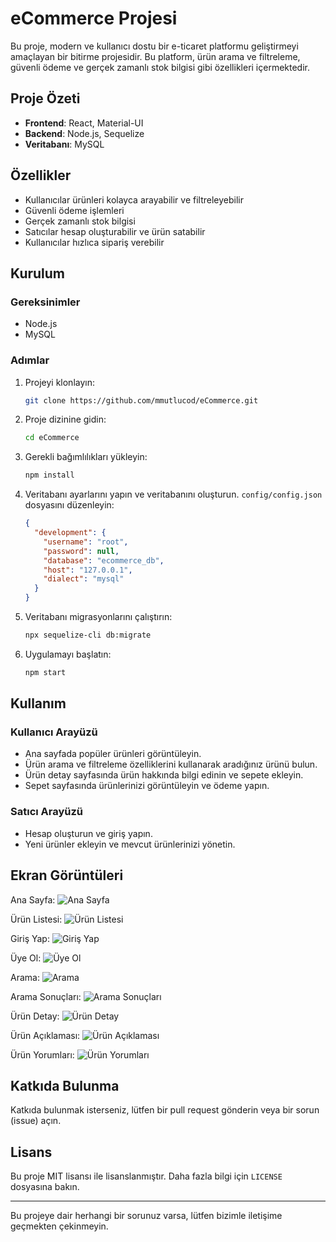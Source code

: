 # eCommerce Projesi

Bu proje, modern ve kullanıcı dostu bir e-ticaret platformu geliştirmeyi amaçlayan bir bitirme projesidir. Bu platform, ürün arama ve filtreleme, güvenli ödeme ve gerçek zamanlı stok bilgisi gibi özellikleri içermektedir.

## Proje Özeti

- **Frontend**: React, Material-UI
- **Backend**: Node.js, Sequelize
- **Veritabanı**: MySQL

## Özellikler

- Kullanıcılar ürünleri kolayca arayabilir ve filtreleyebilir
- Güvenli ödeme işlemleri
- Gerçek zamanlı stok bilgisi
- Satıcılar hesap oluşturabilir ve ürün satabilir
- Kullanıcılar hızlıca sipariş verebilir

## Kurulum

### Gereksinimler

- Node.js
- MySQL

### Adımlar

1. Projeyi klonlayın:
    ```bash
    git clone https://github.com/mmutlucod/eCommerce.git
    ```

2. Proje dizinine gidin:
    ```bash
    cd eCommerce
    ```

3. Gerekli bağımlılıkları yükleyin:
    ```bash
    npm install
    ```

4. Veritabanı ayarlarını yapın ve veritabanını oluşturun. `config/config.json` dosyasını düzenleyin:
    ```json
    {
      "development": {
        "username": "root",
        "password": null,
        "database": "ecommerce_db",
        "host": "127.0.0.1",
        "dialect": "mysql"
      }
    }
    ```

5. Veritabanı migrasyonlarını çalıştırın:
    ```bash
    npx sequelize-cli db:migrate
    ```

6. Uygulamayı başlatın:
    ```bash
    npm start
    ```

## Kullanım

### Kullanıcı Arayüzü

- Ana sayfada popüler ürünleri görüntüleyin.
- Ürün arama ve filtreleme özelliklerini kullanarak aradığınız ürünü bulun.
- Ürün detay sayfasında ürün hakkında bilgi edinin ve sepete ekleyin.
- Sepet sayfasında ürünlerinizi görüntüleyin ve ödeme yapın.

### Satıcı Arayüzü

- Hesap oluşturun ve giriş yapın.
- Yeni ürünler ekleyin ve mevcut ürünlerinizi yönetin.

## Ekran Görüntüleri

Ana Sayfa:
![Ana Sayfa](./screenshots/1.png)

Ürün Listesi:
![Ürün Listesi](./screenshots/2.png)

Giriş Yap:
![Giriş Yap](./screenshots/3.png)

Üye Ol:
![Üye Ol](./screenshots/4.png)

Arama:
![Arama](./screenshots/5.png)

Arama Sonuçları:
![Arama Sonuçları](./screenshots/6.png)

Ürün Detay:
![Ürün Detay](./screenshots/7.png)

Ürün Açıklaması:
![Ürün Açıklaması](./screenshots/8.png)

Ürün Yorumları:
![Ürün Yorumları](./screenshots/9.png)

## Katkıda Bulunma

Katkıda bulunmak isterseniz, lütfen bir pull request gönderin veya bir sorun (issue) açın.

## Lisans

Bu proje MIT lisansı ile lisanslanmıştır. Daha fazla bilgi için `LICENSE` dosyasına bakın.

---

Bu projeye dair herhangi bir sorunuz varsa, lütfen bizimle iletişime geçmekten çekinmeyin.
